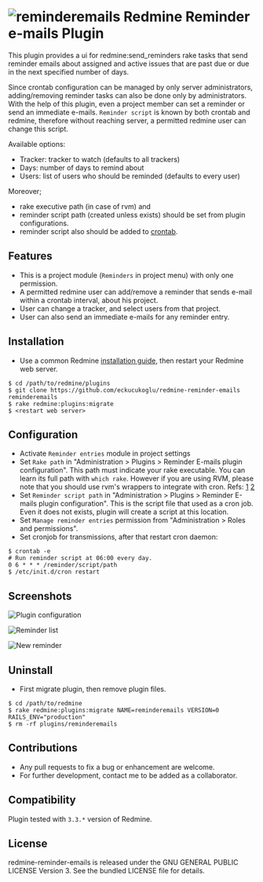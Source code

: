 # ![reminderemails](https://github.com/eckucukoglu/redmine-reminder-emails/blob/master/assets/images/icons/reminder-emails-64.png?raw=true) Redmine Reminder e-mails Plugin

This plugin provides a ui for redmine:send_reminders rake tasks that send reminder emails about assigned and active issues that are past due or due in the next specified number of days.

Since crontab configuration can be managed by only server administrators, adding/removing reminder tasks can also be done only by administrators. With the help of this plugin, even a project member can set a reminder or send an immediate e-mails. `Reminder script` is known by both crontab and redmine, therefore without reaching server, a permitted redmine user can change this script.

Available options:
 - Tracker: tracker to watch (defaults to all trackers)
 - Days: number of days to remind about
 - Users: list of users who should be reminded (defaults to every user)

Moreover;
 - rake executive path (in case of rvm) and
 - reminder script path (created unless exists) should be set from plugin configurations.
 - reminder script also should be added to [crontab].

## Features

* This is a project module (`Reminders` in project menu) with only one permission.
* A permitted redmine user can add/remove a reminder that sends e-mail within a crontab interval, about his project.
* User can change a tracker, and select users from that project.
* User can also send an immediate e-mails for any reminder entry.

## Installation

* Use a common Redmine [installation guide](http://www.redmine.org/projects/redmine/wiki/Plugins), then restart your Redmine web server.
```
$ cd /path/to/redmine/plugins
$ git clone https://github.com/eckucukoglu/redmine-reminder-emails reminderemails
$ rake redmine:plugins:migrate
$ <restart web server>
```

## Configuration

* Activate `Reminder entries` module in project settings
* Set `Rake path` in "Administration > Plugins > Reminder E-mails plugin configuration". This path must indicate your rake executable. You can learn its full path with `which rake`. However if you are using RVM, please note that you should use rvm's wrappers to integrate with cron. Refs: [1](http://stackoverflow.com/a/25265172) [2](https://rvm.io/integration/cron)
* Set `Reminder script path` in "Administration > Plugins > Reminder E-mails plugin configuration". This is the script file that used as a cron job. Even it does not exists, plugin will create a script at this location.
* Set `Manage reminder entries` permission from "Administration > Roles and permissions".
* Set cronjob for transmissions, after that restart cron daemon:

```
$ crontab -e
# Run reminder script at 06:00 every day.
0 6 * * * /reminder/script/path
$ /etc/init.d/cron restart
```

## Screenshots

![Plugin configuration](https://github.com/eckucukoglu/redmine-reminder-emails/blob/master/assets/images/screenshots/plugin_configuration.png?raw=true)

![Reminder list](https://github.com/eckucukoglu/redmine-reminder-emails/blob/master/assets/images/screenshots/reminder_list.png?raw=true)

![New reminder](https://github.com/eckucukoglu/redmine-reminder-emails/blob/master/assets/images/screenshots/new_reminder.png?raw=true)

## Uninstall

* First migrate plugin, then remove plugin files.
```
$ cd /path/to/redmine
$ rake redmine:plugins:migrate NAME=reminderemails VERSION=0 RAILS_ENV="production"
$ rm -rf plugins/reminderemails
```

## Contributions

* Any pull requests to fix a bug or enhancement are welcome.
* For further development, contact me to be added as a collaborator.

## Compatibility

Plugin tested with `3.3.*` version of Redmine.

## License

redmine-reminder-emails is released under the GNU GENERAL PUBLIC LICENSE Version 3. See the bundled LICENSE file for details.

   [crontab]: <http://www.cyberciti.biz/faq/how-do-i-add-jobs-to-cron-under-linux-or-unix-oses/>
